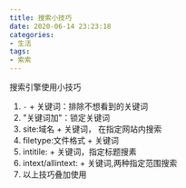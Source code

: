 ```yaml
---
title: 搜索小技巧
date: 2020-06-14 23:23:18
categories:
- 生活
tags:
- 索索
---
```


搜索引擎使用小技巧

1. `-` + 关键词：排除不想看到的关键词
2. "关键词加"：锁定关键词
3.  site:域名 + 关键词， 在指定网站内搜索
4. filetype:文件格式 + 关键词
5. intitile: + 关键词，指定标题搜素
6. intext/allintext: + 关键词,两种指定范围搜索
7. 以上技巧叠加使用

